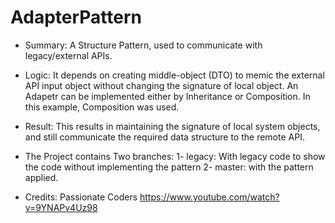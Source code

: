 # AdapterPattern

- Summary: A Structure Pattern, used to communicate with legacy/external APIs.

- Logic: It depends on creating middle-object (DTO) to memic the external API input object without changing the signature of local object.
An Adapetr can be implemented either by Inheritance or Composition. In this example, Composition was used.

- Result: This results in maintaining the signature of local system objects, and still communicate the required data structure to the remote API.

- The Project contains Two branches: 1- legacy: With legacy code to show the code without implementing the pattern 2- master: with the pattern applied.

- Credits: 
Passionate Coders
https://www.youtube.com/watch?v=9YNAPv4Uz98

